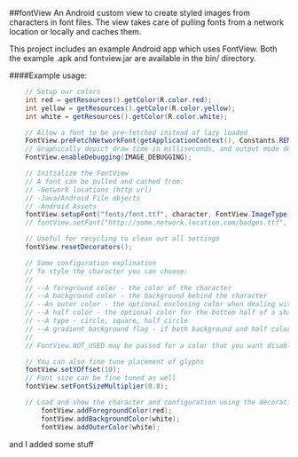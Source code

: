 ##fontView
An Android custom view to create styled images from characters in font files.
The view takes care of pulling fonts from a network location or locally and  caches them.

This project includes an example Android app which uses FontView.
Both the example .apk and fontview.jar are available in the bin/ directory.

####Example usage:

```java
  	// Setup our colors
	int red = getResources().getColor(R.color.red);
	int yellow = getResources().getColor(R.color.yellow);
	int white = getResources().getColor(R.color.white);

	// Allow a font to be pre-fetched instead of lazy loaded
	FontView.preFetchNetworkFont(getApplicationContext(), Constants.REMOTE_FONT);
	// Graphically depict draw time in milliseconds, and output mode debug info to logcat
	FontView.enableDebugging(IMAGE_DEBUGGING);

	// Initialize the FontView
	// A font can be pulled and cached from:
	// -Network locations (http url)
	// -Java/Android File objects
	// -Android Assets
	fontView.setupFont("fonts/font.ttf", character, FontView.ImageType.CIRCLE);
	// fontView.setFont("http://some.network.location.com/badges.ttf", false, character, FontView.ImageType.CIRCLE);

	// Useful for recycling to clean out all settings
	fontView.resetDecorators();

	// Some configuration explination
	// To style the character you can choose:
	//
	// --A foreground color - the color of the character
	// --A background color - the background behind the character
	// --An outer color - the optional enclosing color when dealing with circles (outside the circle)
	// --A half color - the optional color for the bottom half of a shape's background
	// --A type - circle, square, half circle
	// --A gradient background flag - if both background and half colors are passed
	//
	// FontView.NOT_USED may be passed for a color that you want disabled

	// You can also fine tune placement of glyphs
	fontView.setYOffset(10);
	// Font size can be fine tuned as well
	fontView.setFontSizeMultiplier(0.8);

	// Load and show the character and configuration using the decoration pattern
        fontView.addForegroundColor(red);
        fontView.addBackgroundColor(white);
        fontView.addOuterColor(white);
```
and I added some stuff

